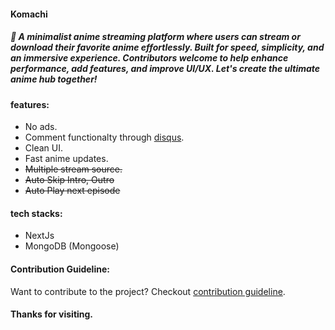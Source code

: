 #### Komachi

##### 🌸 A minimalist anime streaming platform where users can stream or download their favorite anime effortlessly. Built for speed, simplicity, and an immersive experience. Contributors welcome to help enhance performance, add features, and improve UI/UX. Let's create the ultimate anime hub together!

#### features:

- No ads.
- Comment functionalty through [disqus](https://disqus.com).
- Clean UI.
- Fast anime updates.
- ~~Multiple stream source.~~
- ~~Auto Skip Intro, Outro~~
- ~~Auto Play next episode~~

#### tech stacks:

- NextJs
- MongoDB (Mongoose)

#### Contribution Guideline:

Want to contribute to the project? Checkout [contribution guideline](https://github.com/irfanshadikrishad/komachi/blob/main/CONTRIBUTING.md).

#### Thanks for visiting.
